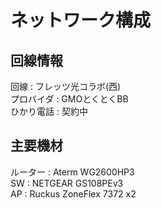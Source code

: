# ネットワーク構成
## 回線情報
回線 : フレッツ光コラボ(西)  
プロバイダ : GMOとくとくBB  
ひかり電話 : 契約中  

## 主要機材
ルーター : Aterm WG2600HP3  
SW : NETGEAR GS108PEv3  
AP : Ruckus ZoneFlex 7372 x2  
